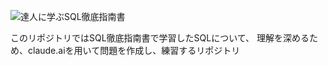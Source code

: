 ![達人に学ぶSQL徹底指南書](https://www.seshop.com/static/images/product/22009/L.png "達人に学ぶSQL徹底指南書")<br>

このリポジトリではSQL徹底指南書で学習したSQLについて、
理解を深めるため、claude.aiを用いて問題を作成し、練習するリポジトリ